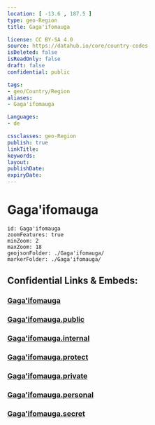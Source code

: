 ```yaml
---
location: [ -13.6 , 187.5 ] 
type: geo-Region
title: Gaga'ifomauga

license: CC BY-SA 4.0
source: https://datahub.io/core/country-codes
isDeleted: false
isReadOnly: false
draft: false
confidential: public

tags:
- geo/Country/Region
aliases:
- Gaga'ifomauga

Languages:
- de

cssclasses: geo-Region
publish: true
linkTitle: 
keywords: 
layout: 
publishDate: 
expiryDate: 
---
```


# Gaga'ifomauga

```leaflet
id: Gaga'ifomauga
zoomFeatures: true 
minZoom: 2 
maxZoom: 18
geojsonFolder: ./Gaga'ifomauga/
markerFolder: ./Gaga'ifomauga/
```


## Confidential Links & Embeds: 

### [Gaga'ifomauga](/_Standards/Earth/Continent/Oceania/Polynesia/Samoa/Districts~Samoa/Gaga'ifomauga.md) 

### [Gaga'ifomauga.public](/_public/Earth/Continent/Oceania/Polynesia/Samoa/Districts~Samoa/Gaga'ifomauga.public.md) 

### [Gaga'ifomauga.internal](/_internal/Earth/Continent/Oceania/Polynesia/Samoa/Districts~Samoa/Gaga'ifomauga.internal.md) 

### [Gaga'ifomauga.protect](/_protect/Earth/Continent/Oceania/Polynesia/Samoa/Districts~Samoa/Gaga'ifomauga.protect.md) 

### [Gaga'ifomauga.private](/_private/Earth/Continent/Oceania/Polynesia/Samoa/Districts~Samoa/Gaga'ifomauga.private.md) 

### [Gaga'ifomauga.personal](/_personal/Earth/Continent/Oceania/Polynesia/Samoa/Districts~Samoa/Gaga'ifomauga.personal.md) 

### [Gaga'ifomauga.secret](/_secret/Earth/Continent/Oceania/Polynesia/Samoa/Districts~Samoa/Gaga'ifomauga.secret.md)

